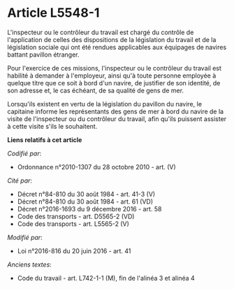 # Article L5548-1

L'inspecteur ou le contrôleur du travail est chargé du contrôle de l'application de celles des dispositions de la législation
du travail et de la législation sociale qui ont été rendues applicables aux équipages de navires battant pavillon étranger.

Pour l'exercice de ces missions, l'inspecteur ou le contrôleur du travail est habilité à demander à l'employeur, ainsi qu'à
toute personne employée à quelque titre que ce soit à bord d'un navire, de justifier de son identité, de son adresse et, le
cas échéant, de sa qualité de gens de mer.

Lorsqu'ils existent en vertu de la législation du pavillon du navire, le capitaine informe les représentants des gens de mer
à bord du navire de la visite de l'inspecteur ou du contrôleur du travail, afin qu'ils puissent assister à cette visite s'ils
le souhaitent.

**Liens relatifs à cet article**

_Codifié par_:

  - Ordonnance n°2010-1307 du 28 octobre 2010 - art. (V)

_Cité par_:

  - Décret n°84-810 du 30 août 1984 - art. 41-3 (V)
  - Décret n°84-810 du 30 août 1984 - art. 61 (VD)
  - Décret n°2016-1693 du 9 décembre 2016 - art. 58
  - Code des transports - art. D5565-2 (VD)
  - Code des transports - art. L5565-2 (V)

_Modifié par_:

  - Loi n°2016-816 du 20 juin 2016 - art. 41

_Anciens textes_:

  - Code du travail - art. L742-1-1 (M), fin de l'alinéa 3 et alinéa 4

